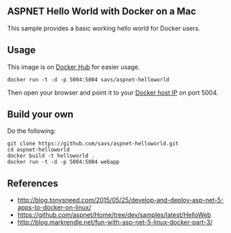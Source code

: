 ASPNET Hello World with Docker on a Mac
---------------------------------------

This sample provides a basic working hello world for Docker users.

Usage
-----

This image is on [Docker Hub](https://hub.docker.com/r/savs/aspnet-helloworld/) for easier usage.

    docker run -t -d -p 5004:5004 savs/aspnet-helloworld

Then open your browser and point it to your [Docker host IP](http://stackoverflow.com/a/17158003) on port 5004.

Build your own
--------------

Do the following:

    git clone https://github.com/savs/aspnet-helloworld.git
    cd aspnet-helloworld
    docker build -t helloworld .
    docker run -t -d -p 5004:5004 webapp

References
----------

* http://blog.tonysneed.com/2015/05/25/develop-and-deploy-asp-net-5-apps-to-docker-on-linux/
* https://github.com/aspnet/Home/tree/dev/samples/latest/HelloWeb
* http://blog.markrendle.net/fun-with-asp-net-5-linux-docker-part-3/